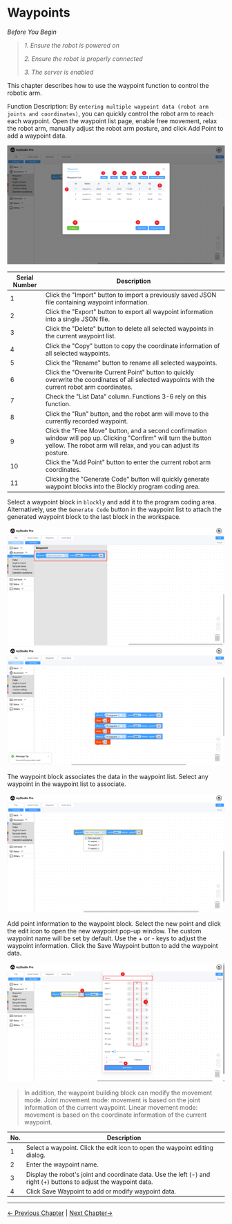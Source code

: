 # Waypoints

*Before You Begin*

> *1. Ensure the robot is powered on*
>
> *2. Ensure the robot is properly connected*
>
> *3. The server is enabled*

This chapter describes how to use the waypoint function to control the robotic arm.

Function Description: By `entering multiple waypoint data (robot arm joints and coordinates)`, you can quickly control the robot arm to reach each waypoint. Open the waypoint list page, enable free movement, relax the robot arm, manually adjust the robot arm posture, and click Add Point to add a waypoint data.

<img src="../../../resources/3-FunctionsAndApplications/5.myBlockly/blockly/waypoint2.png" />

| Serial Number | Description |
| ---- | ------------------------------------------------------------ |
| 1 | Click the "Import" button to import a previously saved JSON file containing waypoint information. |
| 2 | Click the "Export" button to export all waypoint information into a single JSON file. |
| 3 | Click the "Delete" button to delete all selected waypoints in the current waypoint list. |
| 4 | Click the "Copy" button to copy the coordinate information of all selected waypoints. |
| 5 | Click the "Rename" button to rename all selected waypoints.
| 6 | Click the "Overwrite Current Point" button to quickly overwrite the coordinates of all selected waypoints with the current robot arm coordinates. |
| 7 | Check the "List Data" column. Functions 3-6 rely on this function. |
| 8 | Click the "Run" button, and the robot arm will move to the currently recorded waypoint. |
| 9 | Click the "Free Move" button, and a second confirmation window will pop up. Clicking "Confirm" will turn the button yellow. The robot arm will relax, and you can adjust its posture. |
| 10 | Click the "Add Point" button to enter the current robot arm coordinates.
| 11 | Clicking the "Generate Code" button will quickly generate waypoint blocks into the Blockly program coding area. |

Select a waypoint block in `blockly` and add it to the program coding area. Alternatively, use the `Generate Code` button in the waypoint list to attach the generated waypoint block to the last block in the workspace.

<img src="../../../resources/3-FunctionsAndApplications/5.myBlockly/blockly/waypoint1.png" />

<img src="../../../resources/3-FunctionsAndApplications/5.myBlockly/blockly/waypoint4.png" />

The waypoint block associates the data in the waypoint list. Select any waypoint in the waypoint list to associate.

<img src="../../../resources/3-FunctionsAndApplications/5.myBlockly/blockly/waypoint3.png" />

Add point information to the waypoint block. Select the new point and click the edit icon to open the new waypoint pop-up window. The custom waypoint name will be set by default. Use the + or - keys to adjust the waypoint information. Click the Save Waypoint button to add the waypoint data.

<img src="../../../resources/3-FunctionsAndApplications/5.myBlockly/blockly/waypoint5.png" />

> In addition, the waypoint building block can modify the movement mode. Joint movement mode: movement is based on the joint information of the current waypoint. Linear movement mode: movement is based on the coordinate information of the current waypoint.


| No. | Description |
| ---- | ------------------------------------------------------------ |
| 1 | Select a waypoint. Click the edit icon to open the waypoint editing dialog. |
| 2 | Enter the waypoint name. |
| 3 | Display the robot's joint and coordinate data. Use the left (-) and right (+) buttons to adjust the waypoint data. |
| 4 | Click Save Waypoint to add or modify waypoint data.                    |

---

[← Previous Chapter](./5.5.8-program.md) | [Next Chapter→](./5.5.10-gripperUse.md)
